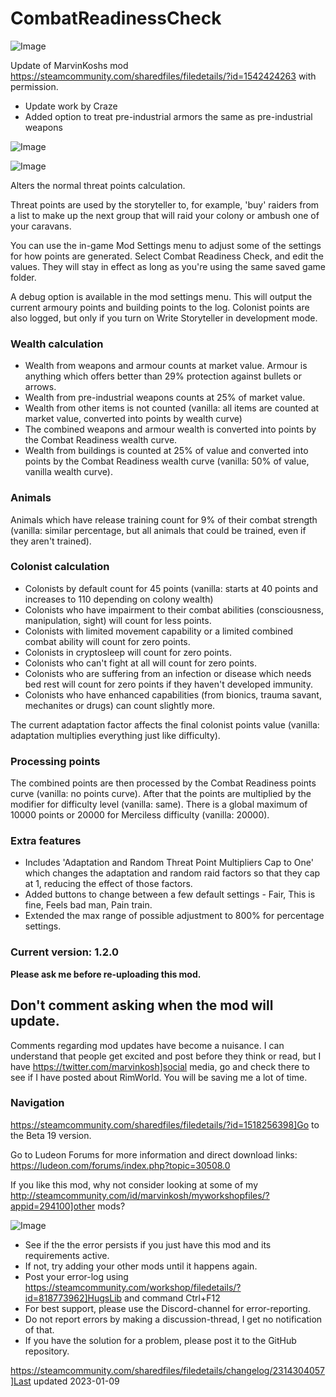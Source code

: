 # CombatReadinessCheck


![Image](https://i.imgur.com/buuPQel.png)

Update of MarvinKoshs mod
https://steamcommunity.com/sharedfiles/filedetails/?id=1542424263
with permission.

- Update work by Craze
- Added option to treat pre-industrial armors the same as pre-industrial weapons

![Image](https://i.imgur.com/pufA0kM.png)

	
![Image](https://i.imgur.com/Z4GOv8H.png)

Alters the normal threat points calculation.

Threat points are used by the storyteller to, for example, 'buy' raiders from a list to make up the next group that will raid your colony or ambush one of your caravans.

You can use the in-game Mod Settings menu to adjust some of the settings for how points are generated. Select Combat Readiness Check, and edit the values. They will stay in effect as long as you're using the same saved game folder.

A debug option is available in the mod settings menu. This will output the current armoury points and building points to the log. Colonist points are also logged, but only if you turn on Write Storyteller in development mode.

### Wealth calculation



-  Wealth from weapons and armour counts at market value. Armour is anything which offers better than 29% protection against bullets or arrows.
-  Wealth from pre-industrial weapons counts at 25% of market value.
-  Wealth from other items is not counted (vanilla: all items are counted at market value, converted into points by wealth curve)
-  The combined weapons and armour wealth is converted into points by the Combat Readiness wealth curve.
-  Wealth from buildings is counted at 25% of value and converted into points by the Combat Readiness wealth curve (vanilla: 50% of value, vanilla wealth curve).



### Animals

Animals which have release training count for 9% of their combat strength (vanilla: similar percentage, but all animals that could be trained, even if they aren't trained).

### Colonist calculation



-  Colonists by default count for 45 points (vanilla: starts at 40 points and increases to 110 depending on colony wealth)
-  Colonists who have impairment to their combat abilities (consciousness, manipulation, sight) will count for less points.
-  Colonists with limited movement capability or a limited combined combat ability will count for zero points. 
-  Colonists in cryptosleep will count for zero points.
-  Colonists who can't fight at all will count for zero points.
-  Colonists who are suffering from an infection or disease which needs bed rest will count for zero points if they haven't developed immunity. 
-  Colonists who have enhanced capabilities (from bionics, trauma savant, mechanites or drugs) can count slightly more.



The current adaptation factor affects the final colonist points value (vanilla: adaptation multiplies everything just like difficulty).

### Processing points


The combined points are then processed by the Combat Readiness points curve (vanilla: no points curve).
After that the points are multiplied by the modifier for difficulty level (vanilla: same).
There is a global maximum of 10000 points or 20000 for Merciless difficulty (vanilla: 20000).

### Extra features




- Includes 'Adaptation and Random Threat Point Multipliers Cap to One' which changes the adaptation and random raid factors so that they cap at 1, reducing the effect of those factors.
- Added buttons to change between a few default settings - Fair, This is fine, Feels bad man, Pain train.
- Extended the max range of possible adjustment to 800% for percentage settings.



### Current version: 1.2.0


**Please ask me before re-uploading this mod.**

## Don't comment asking when the mod will update.


Comments regarding mod updates have become a nuisance. I can understand that people get excited and post before they think or read, but I have https://twitter.com/marvinkosh]social media, go and check there to see if I have posted about RimWorld. You will be saving me a lot of time.

### Navigation


https://steamcommunity.com/sharedfiles/filedetails/?id=1518256398]Go to the Beta 19 version.

Go to Ludeon Forums for more information and direct download links: https://ludeon.com/forums/index.php?topic=30508.0

If you like this mod, why not consider looking at some of my http://steamcommunity.com/id/marvinkosh/myworkshopfiles/?appid=294100]other mods?

![Image](https://i.imgur.com/PwoNOj4.png)



-  See if the the error persists if you just have this mod and its requirements active.
-  If not, try adding your other mods until it happens again.
-  Post your error-log using https://steamcommunity.com/workshop/filedetails/?id=818773962]HugsLib and command Ctrl+F12
-  For best support, please use the Discord-channel for error-reporting.
-  Do not report errors by making a discussion-thread, I get no notification of that.
-  If you have the solution for a problem, please post it to the GitHub repository.




https://steamcommunity.com/sharedfiles/filedetails/changelog/2314304057]Last updated 2023-01-09
